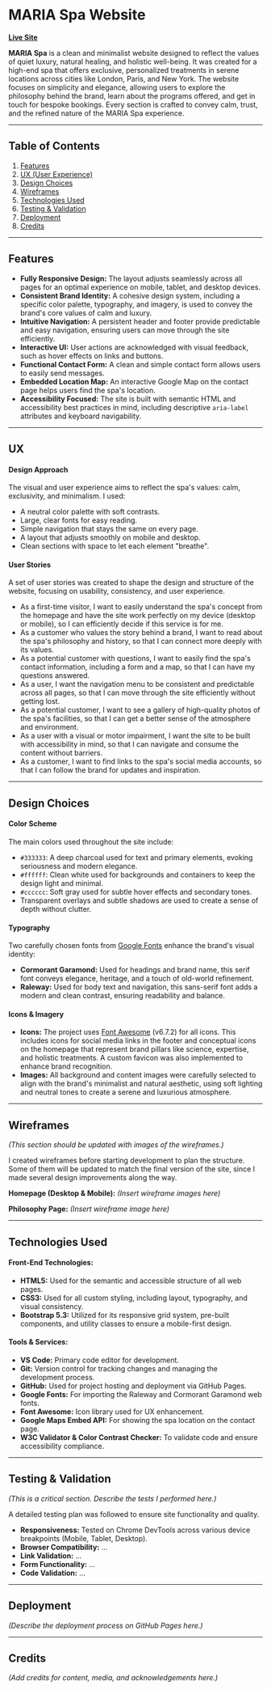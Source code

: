 # MARIA Spa Website

[**Live Site**](https://oliveiracle.github.io/first-project-maria/)

**MARIA Spa** is a clean and minimalist website designed to reflect the values of quiet luxury, natural healing, and holistic well-being. It was created for a high-end spa that offers exclusive, personalized treatments in serene locations across cities like London, Paris, and New York. The website focuses on simplicity and elegance, allowing users to explore the philosophy behind the brand, learn about the programs offered, and get in touch for bespoke bookings. Every section is crafted to convey calm, trust, and the refined nature of the MARIA Spa experience.

---

## Table of Contents

1.  [Features](#features)
2.  [UX (User Experience)](#ux)
3.  [Design Choices](#design-choices)
4.  [Wireframes](#wireframes)
5.  [Technologies Used](#technologies-used)
6.  [Testing & Validation](#testing--validation)
7.  [Deployment](#deployment)
8.  [Credits](#credits)

---

## Features

* **Fully Responsive Design:** The layout adjusts seamlessly across all pages for an optimal experience on mobile, tablet, and desktop devices.
* **Consistent Brand Identity:** A cohesive design system, including a specific color palette, typography, and imagery, is used to convey the brand's core values of calm and luxury.
* **Intuitive Navigation:** A persistent header and footer provide predictable and easy navigation, ensuring users can move through the site efficiently.
* **Interactive UI:** User actions are acknowledged with visual feedback, such as hover effects on links and buttons.
* **Functional Contact Form:** A clean and simple contact form allows users to easily send messages.
* **Embedded Location Map:** An interactive Google Map on the contact page helps users find the spa's location.
* **Accessibility Focused:** The site is built with semantic HTML and accessibility best practices in mind, including descriptive `aria-label` attributes and keyboard navigability.

---

## UX

#### Design Approach
The visual and user experience aims to reflect the spa's values: calm, exclusivity, and minimalism. I used:
- A neutral color palette with soft contrasts.
- Large, clear fonts for easy reading.
- Simple navigation that stays the same on every page.
- A layout that adjusts smoothly on mobile and desktop.
- Clean sections with space to let each element "breathe".

#### User Stories
A set of user stories was created to shape the design and structure of the website, focusing on usability, consistency, and user experience.

-   As a first-time visitor, I want to easily understand the spa's concept from the homepage and have the site work perfectly on my device (desktop or mobile), so I can efficiently decide if this service is for me.
-   As a customer who values the story behind a brand, I want to read about the spa's philosophy and history, so that I can connect more deeply with its values.
-   As a potential customer with questions, I want to easily find the spa's contact information, including a form and a map, so that I can have my questions answered.
-   As a user, I want the navigation menu to be consistent and predictable across all pages, so that I can move through the site efficiently without getting lost.
-   As a potential customer, I want to see a gallery of high-quality photos of the spa's facilities, so that I can get a better sense of the atmosphere and environment.
-   As a user with a visual or motor impairment, I want the site to be built with accessibility in mind, so that I can navigate and consume the content without barriers.
-   As a customer, I want to find links to the spa's social media accounts, so that I can follow the brand for updates and inspiration.

---

## Design Choices

#### Color Scheme
The main colors used throughout the site include:

-   `#333333`: A deep charcoal used for text and primary elements, evoking seriousness and modern elegance.
-   `#ffffff`: Clean white used for backgrounds and containers to keep the design light and minimal.
-   `#cccccc`: Soft gray used for subtle hover effects and secondary tones.
-   Transparent overlays and subtle shadows are used to create a sense of depth without clutter.

#### Typography
Two carefully chosen fonts from [Google Fonts](https://fonts.google.com/) enhance the brand's visual identity:
-   **Cormorant Garamond:** Used for headings and brand name, this serif font conveys elegance, heritage, and a touch of old-world refinement.
-   **Raleway:** Used for body text and navigation, this sans-serif font adds a modern and clean contrast, ensuring readability and balance.

#### Icons & Imagery
-   **Icons:** The project uses [Font Awesome](https://fontawesome.com/) (v6.7.2) for all icons. This includes icons for social media links in the footer and conceptual icons on the homepage that represent brand pillars like science, expertise, and holistic treatments. A custom favicon was also implemented to enhance brand recognition.
-   **Images:** All background and content images were carefully selected to align with the brand's minimalist and natural aesthetic, using soft lighting and neutral tones to create a serene and luxurious atmosphere.

---

## Wireframes
*(This section should be updated with images of the wireframes.)*

I created wireframes before starting development to plan the structure. Some of them will be updated to match the final version of the site, since I made several design improvements along the way.

**Homepage (Desktop & Mobile):**
*(Insert wireframe images here)*

**Philosophy Page:**
*(Insert wireframe image here)*

---

## Technologies Used

#### **Front-End Technologies:**
* **HTML5:** Used for the semantic and accessible structure of all web pages.
* **CSS3:** Used for all custom styling, including layout, typography, and visual consistency.
* **Bootstrap 5.3:** Utilized for its responsive grid system, pre-built components, and utility classes to ensure a mobile-first design.

#### **Tools & Services:**
* **VS Code:** Primary code editor for development.
* **Git:** Version control for tracking changes and managing the development process.
* **GitHub:** Used for project hosting and deployment via GitHub Pages.
* **Google Fonts:** For importing the Raleway and Cormorant Garamond web fonts.
* **Font Awesome:** Icon library used for UX enhancement.
* **Google Maps Embed API:** For showing the spa location on the contact page.
* **W3C Validator & Color Contrast Checker:** To validate code and ensure accessibility compliance.

---

## Testing & Validation
*(This is a critical section. Describe the tests I performed here.)*

A detailed testing plan was followed to ensure site functionality and quality.
-   **Responsiveness:** Tested on Chrome DevTools across various device breakpoints (Mobile, Tablet, Desktop).
-   **Browser Compatibility:** ...
-   **Link Validation:** ...
-   **Form Functionality:** ...
-   **Code Validation:** ...

---

## Deployment
*(Describe the deployment process on GitHub Pages here.)*

---

## Credits
*(Add credits for content, media, and acknowledgements here.)*
